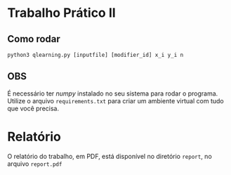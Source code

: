 # Trabalho Prático II

## Como rodar

`python3 qlearning.py [inputfile] [modifier_id] x_i y_i n`

## OBS

É necessário ter *numpy* instalado no seu sistema para rodar o programa. Utilize o arquivo `requirements.txt` para criar um ambiente virtual
com tudo que você precisa.

# Relatório

O relatório do trabalho, em PDF, está disponível no diretório `report`, no arquivo `report.pdf`
